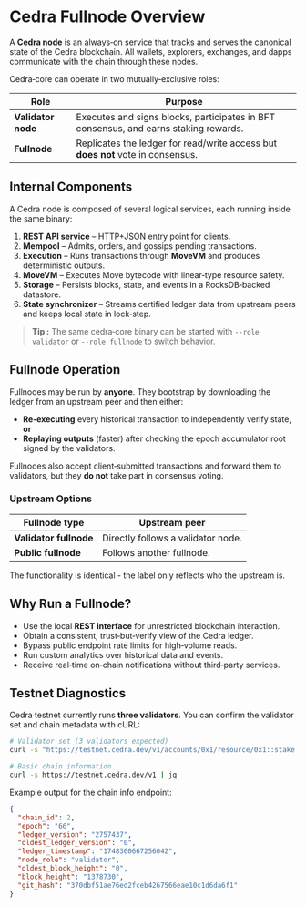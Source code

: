 # Cedra Fullnode Overview

A **Cedra node** is an always‑on service that tracks and serves the canonical state of the Cedra blockchain. All wallets, explorers, exchanges, and dapps communicate with the chain through these nodes.

Cedra‑core can operate in two mutually‑exclusive roles:

| Role               | Purpose                                                                              |
| ------------------ | ------------------------------------------------------------------------------------ |
| **Validator node** | Executes and signs blocks, participates in BFT consensus, and earns staking rewards. |
| **Fullnode**       | Replicates the ledger for read/write access but **does not** vote in consensus.      |

## Internal Components

A Cedra node is composed of several logical services, each running inside the same binary:

1. **REST API service** – HTTP+JSON entry point for clients.
2. **Mempool** – Admits, orders, and gossips pending transactions.
3. **Execution** – Runs transactions through **MoveVM** and produces deterministic outputs.
4. **MoveVM** – Executes Move bytecode with linear‑type resource safety.
5. **Storage** – Persists blocks, state, and events in a RocksDB‑backed datastore.
6. **State synchronizer** – Streams certified ledger data from upstream peers and keeps local state in lock‑step.

> **Tip :** The same cedra‑core binary can be started with `--role validator` or `--role fullnode` to switch behavior.

## Fullnode Operation

Fullnodes may be run by **anyone**. They bootstrap by downloading the ledger from an upstream peer and then either:

* **Re‑executing** every historical transaction to independently verify state, **or**
* **Replaying outputs** (faster) after checking the epoch accumulator root signed by the validators.

Fullnodes also accept client‑submitted transactions and forward them to validators, but they **do not** take part in consensus voting.

### Upstream Options

| Fullnode type          | Upstream peer                      |
| ---------------------- | ---------------------------------- |
| **Validator fullnode** | Directly follows a validator node. |
| **Public fullnode**    | Follows another fullnode.          |

The functionality is identical - the label only reflects who the upstream is.

## Why Run a Fullnode?

* Use the local **REST interface** for unrestricted blockchain interaction.
* Obtain a consistent, trust‑but‑verify view of the Cedra ledger.
* Bypass public endpoint rate limits for high‑volume reads.
* Run custom analytics over historical data and events.
* Receive real‑time on‑chain notifications without third‑party services.

## Testnet Diagnostics

Cedra testnet currently runs **three validators**. You can confirm the validator set and chain metadata with cURL:

```bash
# Validator set (3 validators expected)
curl -s "https://testnet.cedra.dev/v1/accounts/0x1/resource/0x1::stake::ValidatorSet" | jq

# Basic chain information
curl -s https://testnet.cedra.dev/v1 | jq
```

Example output for the chain info endpoint:

```json
{
  "chain_id": 2,
  "epoch": "66",
  "ledger_version": "2757437",
  "oldest_ledger_version": "0",
  "ledger_timestamp": "1748360667256042",
  "node_role": "validator",
  "oldest_block_height": "0",
  "block_height": "1378730",
  "git_hash": "370dbf51ae76ed2fceb4267566eae10c1d6da6f1"
}
```

